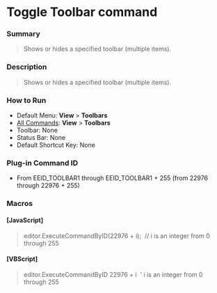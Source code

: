 # Toggle Toolbar command

### Summary

> Shows or hides a specified toolbar (multiple items).

### Description

> Shows or hides a specified toolbar (multiple items).

### How to Run

- Default Menu: **View** \> **Toolbars**
- [All Commands](../tools/all_commands): **View** >
**Toolbars**
- Toolbar: None
- Status Bar: None
- Default Shortcut Key: None

### Plug-in Command ID

- From EEID\_TOOLBAR1 through EEID\_TOOLBAR1 + 255 (from 22976 through 22976 + 255)

### Macros

#### \[JavaScript\]

> editor.ExecuteCommandByID(22976 + i);  // i is an integer from 0 through 255

#### \[VBScript\]

> editor.ExecuteCommandByID 22976 + i  ' i is an integer from 0 through 255
